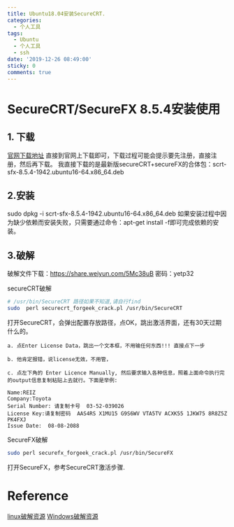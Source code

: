 ```yaml
---
title: Ubuntu18.04安装SecureCRT.
categories:
  - 个人工具
tags:
  - Ubuntu
  - 个人工具
  - ssh
date: '2019-12-26 08:49:00'
sticky: 0
comments: true
---
```


# SecureCRT/SecureFX 8.5.4安装使用

## 1. 下载
[官网下载地址](https://www.vandyke.com/download/index.html)
直接到官网上下载即可，下载过程可能会提示要先注册，直接注册，然后再下载。
我直接下载的是最新版secureCRT+secureFX的合体包：scrt-sfx-8.5.4-1942.ubuntu16-64.x86_64.deb


## 2.安装

sudo dpkg -i scrt-sfx-8.5.4-1942.ubuntu16-64.x86_64.deb
如果安装过程中因为缺少依赖而安装失败，只需要通过命令：apt-get install -f即可完成依赖的安装。


## 3.破解

破解文件下载：https://share.weiyun.com/5Mc38uB 密码：yetp32

secureCRT破解
```bash
# /usr/bin/SecureCRT 路径如果不知道,请自行find
sudo  perl securecrt_forgeek_crack.pl /usr/bin/SecureCRT
```
打开SecureCRT，会弹出配置存放路径，点OK，跳出激活界面，还有30天过期什么的。

	a. 点Enter License Data，跳出一个文本框，不用输任何东西!!! 直接点下一步

	b. 他肯定报错，说license无效，不用管，

	c. 点左下角的 Enter Licence Manually, 然后要求输入各种信息，照着上面命令执行完的output信息复制粘贴上去就行。下面是举例:

    Name:REIZ
    Company:Toyota
    Serial Number: 请复制卡号  03-52-039026
    License Key:请复制密码  AAS4RS X1MU15 G9S6WV VTA5TV ACXK55 1JKW75 8R8Z5Z PK4FXJ
    Issue Date:  08-08-2088


SecureFX破解
```bash
sudo perl securefx_forgeek_crack.pl /usr/bin/SecureFX
```
打开SecureFX，参考SecureCRT激活步骤.



# Reference
[linux破解资源](https://www.52pojie.cn/thread-1000970-1-1.html)
[Windows破解资源](https://blog.csdn.net/MrDmmm/article/details/89527261)

